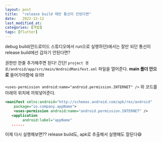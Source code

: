 ```yaml
---
layout: post
title:  "release build 때만 통신이 안된다면"
date:   2022-12-12
last_modified_at: 
categories: [개발]
tags: [Flutter]
---
```


debug build(안드로이드 스튜디오에서 run으로 실행하던)에서는 잘만 되던 통신이 release build에선 갑자기 안된다면?

권한만 한줄 추가해주면 된다! 간단!
`project 경로/android/app/src/main/AndroidManifest.xml`
파일을 열어준다. **main 폴더 안으로** 들어가야함에 유의❗️

`<uses-permission android:name="android.permission.INTERNET" />` 
위 코드를 아래의 위치에 끼워넣어준다.
```xml
<manifest xmlns:android="http://schemas.android.com/apk/res/android"
    package="io.company.appName">
    <uses-permission android:name="android.permission.INTERNET" /> 
   <application
        android:label="appName"
   ......
```
이제 다시 실행해보면??
release build도, apk로 추출해서 실행해도 잘된다😄